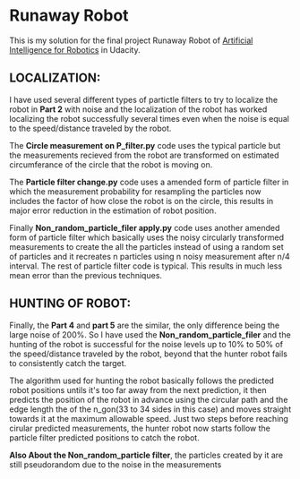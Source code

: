 # Runaway Robot

This is my solution for the final project Runaway Robot of
[Artificial Intelligence for Robotics](https://www.udacity.com/course/artificial-intelligence-for-robotics--cs373)
in Udacity.

## LOCALIZATION:
I have used several different types of partictle filters to try to localize the robot in **Part 2** with noise and the localization of the robot has worked localizing the robot successfully several times even when the noise is equal to the speed/distance traveled by the robot.

The **Circle measurement on P_filter.py** code uses the typical particle but the measurements recieved from the robot are transformed on estimated circumferance of the circle that the robot is moving on.

The **Particle filter change.py** code uses a amended form of particle filter in which the measurement probability for resampling the particles now includes the factor of how close the robot is on the circle, this results in major error reduction in the estimation of robot position.

Finally **Non_random_particle_filer apply.py** code uses another amended form of particle filter which basically uses the noisy circularly transformed measurements to create the all the particles instead of using a random set of particles and it recreates n particles using n noisy measurement after n/4 interval. The rest of particle filter code is typical. This results in much less mean error than the previous techniques.

## HUNTING OF ROBOT:
Finally, the **Part 4** and **part 5** are the similar, the only difference being the large noise of 200%. So I have used the  **Non_random_particle_filer** and the hunting of the robot is successful for the noise levels up to 10% to 50% of the speed/distance traveled by the robot, beyond that the hunter robot fails to consistently catch the target.

The algorithm used for hunting the robot basically follows the predicted robot positions untils it's too far away from the next prediction, it then predicts the position of the robot in advance using the circular path and the edge length the of the n_gon(33 to 34 sides in this case) and moves straight towards it at the maximum allowable speed. Just two steps before reaching cirular predicted measurements, the hunter robot now starts follow the particle filter predicted positions to catch the robot.

**Also About the Non_random_particle filter**, the particles created by it are still pseudorandom due to the noise in the measurements

